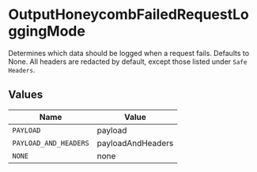 # OutputHoneycombFailedRequestLoggingMode

Determines which data should be logged when a request fails. Defaults to None.  All headers are redacted by default, except those listed under `Safe Headers`.


## Values

| Name                  | Value                 |
| --------------------- | --------------------- |
| `PAYLOAD`             | payload               |
| `PAYLOAD_AND_HEADERS` | payloadAndHeaders     |
| `NONE`                | none                  |